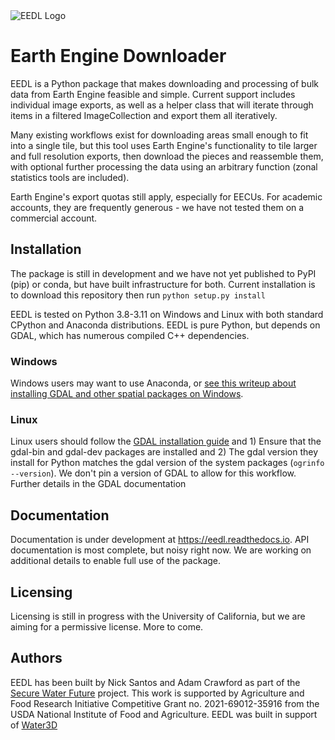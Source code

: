 <img src="https://raw.githubusercontent.com/water3d/eedl/release/docs/source/_static/logo/logo_black.png" alt="EEDL Logo">

# Earth Engine Downloader

EEDL is a Python package that makes downloading and processing of bulk data from Earth Engine feasible and simple.
Current support includes individual image exports, as well as a helper class that will iterate through items in a
filtered ImageCollection and export them all iteratively. 

Many existing workflows exist for downloading areas small enough to fit into a single tile, but this tool
uses Earth Engine's functionality to tile larger and full resolution exports, then download the pieces and
reassemble them, with optional further processing the data using an arbitrary function (zonal statistics tools are included).

Earth Engine's export quotas still apply, especially for EECUs. For academic accounts, they are frequently generous - we have
not tested them on a commercial account.

## Installation
The package is still in development and we have not yet published to PyPI (pip) or conda, but have built infrastructure
for both. Current installation is to download this repository then run `python setup.py install`

EEDL is tested on Python 3.8-3.11 on Windows and Linux with both standard CPython and Anaconda distributions. EEDL is pure
Python, but depends on GDAL, which has numerous compiled C++ dependencies.

### Windows
Windows users may want to use Anaconda, or [see this writeup about installing GDAL and other spatial packages on Windows](https://github.com/nickrsan/spatial_resources/edit/main/installing_spatial_python_windows.md).

### Linux
Linux users should follow the [GDAL
installation guide](https://pypi.org/project/GDAL/) and 1) Ensure that the gdal-bin and gdal-dev packages are installed and 2) The gdal version they install
for Python matches the gdal version of the system packages (`ogrinfo --version`). We don't pin a version of GDAL to allow
for this workflow. Further details in the GDAL documentation

## Documentation
Documentation is under development at https://eedl.readthedocs.io. API documentation is most complete, but noisy right
now. We are working on additional details to enable full use of the package.

## Licensing
Licensing is still in progress with the University of California, but we are aiming for a permissive license. More to come.

## Authors
EEDL has been built by Nick Santos and Adam Crawford as part of the [Secure Water Future](https://securewaterfuture.net) project. This work is supported
by Agriculture and Food Research Initiative Competitive Grant no. 
2021-69012-35916 from the USDA National Institute of Food and Agriculture. EEDL was built in support of [Water3D](https://waterdecisions.app)
